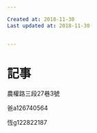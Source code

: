 ```yaml
---

Created at: 2018-11-30
Last updated at: 2018-11-30


---
```


# 記事


農權路三段27巷3號

爸a126740564

恆g122822187

